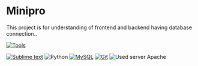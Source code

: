 # Minipro
This project is for understanding of frontend and backend having database connection..

[![Tools](https://img.shields.io/badge/%F0%9F%9B%A0%EF%B8%8FMinipro-Tools%2Btech%20used%3A-in)](https://github.com/Bhupesh-01/Minipro)

[![Sublime text]( https://img.shields.io/badge/sublime_text-%23575757.svg?&style=for-the-badge&logo=sublime-text&logoColor=important)](https://github.com/Bhupesh-01/Minipro)
![Python](https://img.shields.io/badge/python-3670A0?style=for-the-badge&logo=python&logoColor=ffdd54)
[![MySQL](https://img.shields.io/badge/MySQL-005C84?style=for-the-badge&logo=mysql&logoColor=white)](https://github.com/Bhupesh-01/Minipro)
[![Git](https://img.shields.io/badge/GIT-E44C30?style=for-the-badge&logo=git&logoColor=white )](https://github.com/Bhupesh-01/Minipro)
![Used server Apache](https://img.shields.io/badge/Server%20>-Apache-red?style=flat&logo=apache)

